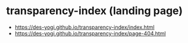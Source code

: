 # transparency-index (landing page)

* https://des-yogi.github.io/transparency-index/index.html
* https://des-yogi.github.io/transparency-index/page-404.html
